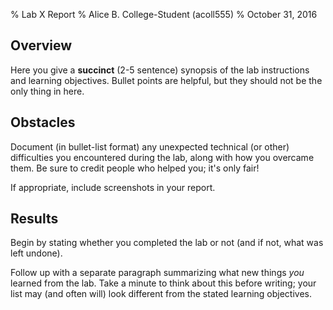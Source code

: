 % Lab X Report
% Alice B. College-Student (acoll555)
% October 31, 2016

## Overview

Here you give a **succinct** (2-5 sentence) synopsis of the lab instructions and learning objectives.
Bullet points are helpful, but they should not be the only thing in here.

## Obstacles

Document (in bullet-list format) any unexpected technical (or other) difficulties you encountered during the lab,
along with how you overcame them.  Be sure to credit people who helped you; it's only fair!

If appropriate, include screenshots in your report.

## Results

Begin by stating whether you completed the lab or not (and if not, what was left undone).

Follow up with a separate paragraph summarizing what new things *you* learned from the lab.
Take a minute to think about this before writing; your list may (and often will) look different from the stated learning objectives.


